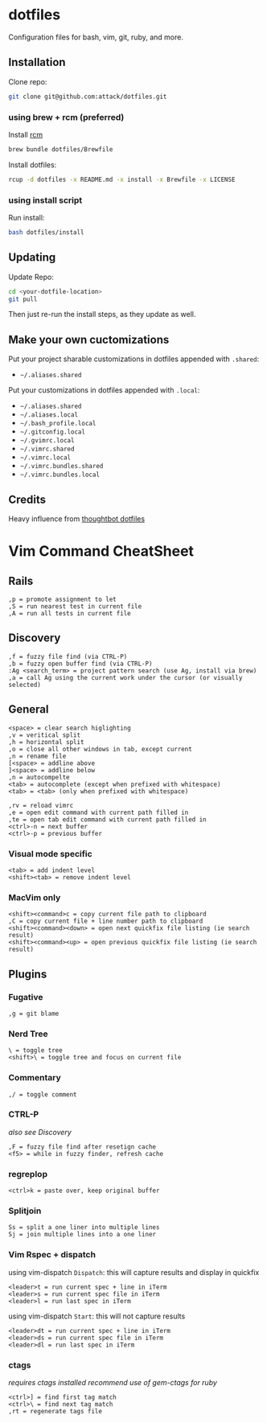 # dotfiles

Configuration files for bash, vim, git, ruby, and more.

## Installation

Clone repo:
```sh
git clone git@github.com:attack/dotfiles.git
```

### using brew + rcm (preferred)

Install [rcm](https://github.com/thoughtbot/rcm)
```sh
brew bundle dotfiles/Brewfile
```

Install dotfiles:
```sh
rcup -d dotfiles -x README.md -x install -x Brewfile -x LICENSE
```

### using install script

Run install:
```sh
bash dotfiles/install
```

## Updating

Update Repo:
```sh
cd <your-dotfile-location>
git pull
```

Then just re-run the install steps, as they update as well.

## Make your own cuctomizations

Put your project sharable customizations in dotfiles appended with `.shared`:

* `~/.aliases.shared`

Put your customizations in dotfiles appended with `.local`:

* `~/.aliases.shared`
* `~/.aliases.local`
* `~/.bash_profile.local`
* `~/.gitconfig.local`
* `~/.gvimrc.local`
* `~/.vimrc.shared`
* `~/.vimrc.local`
* `~/.vimrc.bundles.shared`
* `~/.vimrc.bundles.local`

## Credits

Heavy influence from [thoughtbot dotfiles](https://github.com/thoughtbot/dotfiles)

# Vim Command CheatSheet

## Rails
```
,p = promote assignment to let
,S = run nearest test in current file
,A = run all tests in current file
```

## Discovery
```
,f = fuzzy file find (via CTRL-P)
,b = fuzzy open buffer find (via CTRL-P)
:Ag <search_term> = project pattern search (use Ag, install via brew)
,a = call Ag using the current work under the cursor (or visually selected)
```

## General
```
<space> = clear search higlighting
,v = veritical split
,h = horizontal split
,o = close all other windows in tab, except current
,n = rename file
[<space> = addline above
]<space> = addline below
,n = autocompelte
<tab> = autocomplete (except when prefixed with whitespace)
<tab> = <tab> (only when prefixed with whitespace)
```

```
,rv = reload vimrc
,e = open edit command with current path filled in
,te = open tab edit command with current path filled in
<ctrl>-n = next buffer
<ctrl>-p = previous buffer
```

### Visual mode specific
```
<tab> = add indent level
<shift><tab> = remove indent level
```

### MacVim only
```
<shift><command>c = copy current file path to clipboard
,C = copy current file + line number path to clipboard
<shift><command><down> = open next quickfix file listing (ie search result)
<shift><command><up> = open previous quickfix file listing (ie search result)
```

## Plugins

### Fugative
```
,g = git blame
```

### Nerd Tree
```
\ = toggle tree
<shift>\ = toggle tree and focus on current file
```

### Commentary
```
,/ = toggle comment
```

### CTRL-P
*also see Discovery*
```
,F = fuzzy file find after resetign cache
<f5> = while in fuzzy finder, refresh cache
```

### regreplop
```
<ctrl>k = paste over, keep original buffer
```

### Splitjoin
```
Ss = split a one liner into multiple lines
Sj = join multiple lines into a one liner
```

### Vim Rspec + dispatch
using vim-dispatch `Dispatch`:
this will capture results and display in quickfix
```
<leader>t = run current spec + line in iTerm
<leader>s = run current spec file in iTerm
<leader>l = run last spec in iTerm
```

using vim-dispatch `Start`:
this will not capture results
```
<leader>dt = run current spec + line in iTerm
<leader>ds = run current spec file in iTerm
<leader>dl = run last spec in iTerm
```

### ctags
*requires ctags installed*
*recommend use of gem-ctags for ruby*
```
<ctrl>] = find first tag match
<ctrl>\ = find next tag match
,rt = regenerate tags file
```
